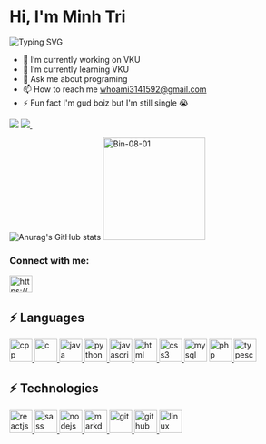 # Hi, I'm Minh Tri 
<!-- <img src="https://github.com/Light-City/Light-City/blob/main/wave.gif?raw=true" width="20px"> -->
<!-- <img src="https://github.com/Bin-08-01/Bin-08-01/blob/main/bg.jpg?raw=true"> -->
![Typing SVG](https://readme-typing-svg.herokuapp.com/?color=%23F74A4A&duration=3000&center=true&vCenter=true&multiline=true&width=1035&height=113&lines=I+interested+in+Frontend+and+Backend+developer;I%27m+learing+Infomation+Technoglogy+;at+Vietnam+-+Korea+University+of+Information+and+Communication+Technology)

- 🔭 I’m currently working on VKU
- 🌱 I’m currently learning VKU
- 💬 Ask me about programing
- 📫 How to reach me whoami3141592@gmail.com
- ⚡ Fun fact I'm gud boiz but I'm still single 😭


![](https://komarev.com/ghpvc/?username=Bin-08-01&color=blue)
<a href="https://wakatime.com/@Bin_08_01">
<img src="https://wakatime.com/badge/user/a0ed3e52-55a7-428c-bd0b-3dea56cfb2fb.svg">&nbsp;
</a>

![Anurag's GitHub stats](https://github-readme-stats.vercel.app/api?username=Bin-08-01&show_icons=true&theme=onedark)
<img height="180em" src="https://github-readme-stats.vercel.app/api/top-langs?username=Bin-08-01&show_icons=true&locale=en&layout=compact&theme=onedark" alt="Bin-08-01" /> 
<!-- ![](https://github-profile-summary-cards.vercel.app/api/cards/profile-details?username=Bin-08-01&theme=nord_dark) -->
  
<h3 align="left">Connect with me:</h3>
<p align="left">
<a href="https://www.facebook.com/SofM.2022/" target="blank"><img align="center" src="https://raw.githubusercontent.com/rahuldkjain/github-profile-readme-generator/master/src/images/icons/Social/facebook.svg" alt="https://www.facebook.com/SofM.2022/" height="30" width="40" /></a>
</p>

<!-- ![GitHub](https://img.shields.io/badge/-GitHub-181717?style=flat-square&logo=github) -->
## ⚡ Languages

<p align="center">
  
  <a href="https://cplusplus.com/doc/tutorial/" target="_blank" rel="noreferrer"> <img src="https://upload.wikimedia.org/wikipedia/commons/thumb/1/18/ISO_C%2B%2B_Logo.svg/459px-ISO_C%2B%2B_Logo.svg.png?20170928190710" alt="cpp" width="40" height="40"/> </a>
  <a href="https://www.cprogramming.com/" target="_blank" rel="noreferrer"> <img src="https://www.svgrepo.com/show/303480/c-logo.svg" alt="c" width="40" height="40"/> </a>
  <a href="https://www.java.com/en/" target="_blank" rel="noreferrer"> <img src="https://www.vectorlogo.zone/logos/java/java-icon.svg" alt="java" width="40" height="40"/> </a>
  <a href="https://www.python.org/" target="_blank" rel="noreferrer"> <img src="https://www.vectorlogo.zone/logos/python/python-icon.svg" alt="python" width="40" height="40"/> </a>
  <a href="https://www.javascript.com/" target="_blank" rel="noreferrer"> <img src="https://www.vectorlogo.zone/logos/javascript/javascript-icon.svg" alt="javascript" width="40" height="40"/> </a>
  <a href="https://html.com/" target="_blank" rel="noreferrer"> <img src="https://www.vectorlogo.zone/logos/w3_html5/w3_html5-icon.svg" alt="html" width="40" height="40"/> </a>
  <a href="https://www.w3schools.com/css/" target="_blank" rel="noreferrer"> <img src="https://www.vectorlogo.zone/logos/w3_css/w3_css-icon.svg" alt="css3" width="40" height="40"/> </a>
  <a href="https://www.mysql.com/" target="_blank" rel="noreferrer"> <img src="https://www.vectorlogo.zone/logos/mysql/mysql-icon.svg" alt="mysql" width="40" height="40"/></a>
  <a href="https://www.php.net/" target="_blank" rel="noreferrer"> <img src="https://www.vectorlogo.zone/logos/php/php-icon.svg" alt="php" width="40" height="40"/> </a>
  <a href="https://www.typescriptlang.org/docs/" target="_blank" rel="noreferrer"> <img src="https://www.vectorlogo.zone/logos/typescriptlang/typescriptlang-icon.svg" alt="typescript" width="40" height="40"/> </a>
  
</p>

## ⚡ Technologies
<p align="left">
  <a href="https://reactjs.org/docs/getting-started.html" target="_blank" rel="noreferrer"> <img src="https://www.vectorlogo.zone/logos/reactjs/reactjs-icon.svg" alt="reactjs" width="40" height="40"/> </a>
  <a href="https://sass-lang.com/guide" target="_blank" rel="noreferrer"> <img src="https://www.vectorlogo.zone/logos/sass-lang/sass-lang-icon.svg" alt="sass" width="40" height="40"/> </a>
  <a href="https://nodejs.org/en/docs/" target="_blank" rel="noreferrer"> <img src="https://www.vectorlogo.zone/logos/nodejs/nodejs-icon.svg" alt="nodejs" width="40" height="40"/> </a>
  <a href="https://commonmark.org/" target="_blank" rel="noreferrer"> <img src="https://www.vectorlogo.zone/logos/commonmark/commonmark-icon.svg" alt="markdown" width="40" height="40"/> </a>
  <a href="https://git-scm.com/" target="_blank" rel="noreferrer"> <img src="https://www.vectorlogo.zone/logos/git-scm/git-scm-icon.svg" alt="git" width="40" height="40"/> </a>
  <a href="https://github.com/" target="_blank" rel="noreferrer"> <img src="https://www.vectorlogo.zone/logos/github/github-icon.svg" alt="github" width="40" height="40"/> </a>
  <a href="https://docs.kernel.org/" target="_blank" rel="noreferrer"> <img src="https://www.vectorlogo.zone/logos/linux/linux-icon.svg" alt="linux" width="40" height="40"/> </a>
</p>


<!--[![Top Langs](https://github-readme-stats.vercel.app/api/top-langs/?username=Bin-08-01&layout=compact)](https://github.com/anuraghazra/github-readme-stats)-->

<!-- <p align='center'>

  ![Puru Vijay's Most used languages](https://github-readme-stats.vercel.app/api/top-langs?username=Bin-08-01&show_icons=true&count_private=true&theme=gruvbox)
  
</p> -->





